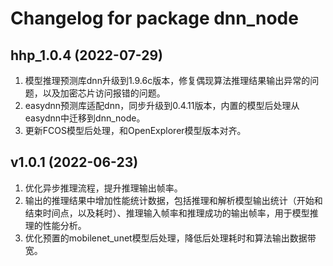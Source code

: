 # Changelog for package dnn_node

hhp_1.0.4 (2022-07-29)
------------------
1. 模型推理预测库dnn升级到1.9.6c版本，修复偶现算法推理结果输出异常的问题，以及加密芯片访问报错的问题。
2. easydnn预测库适配dnn，同步升级到0.4.11版本，内置的模型后处理从easydnn中迁移到dnn_node。
3. 更新FCOS模型后处理，和OpenExplorer模型版本对齐。

v1.0.1 (2022-06-23)
------------------
1. 优化异步推理流程，提升推理输出帧率。
2. 输出的推理结果中增加性能统计数据，包括推理和解析模型输出统计（开始和结束时间点，以及耗时）、推理输入帧率和推理成功的输出帧率，用于模型推理的性能分析。
3. 优化预置的mobilenet_unet模型后处理，降低后处理耗时和算法输出数据带宽。